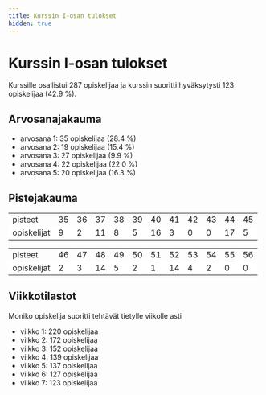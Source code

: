 ```yaml
---
title: Kurssin I-osan tulokset
hidden: true
---
```


# Kurssin I-osan tulokset

Kurssille osallistui 287 opiskelijaa ja kurssin suoritti hyväksytysti 123 opiskelijaa (42.9 %).

## Arvosanajakauma

* arvosana 1: 35 opiskelijaa (28.4 %)
* arvosana 2: 19 opiskelijaa (15.4 %)
* arvosana 3: 27 opiskelijaa (9.9 %)
* arvosana 4: 22 opiskelijaa (22.0 %)
* arvosana 5: 20 opiskelijaa (16.3 %)

## Pistejakauma

<table style="border-collapse:collapse;">
<tr><td>pisteet</td><td>35</td><td>36</td><td>37</td><td>38</td><td>39</td><td>40</td><td>41</td><td>42</td><td>43</td><td>44</td><td>45</td></tr>
<tr 
style="background-color:white"><td>opiskelijat</td><td>9</td><td>2</td><td>11</td><td>8</td><td>5</td><td>16</td><td>3</td><td>0</td><td>0</td><td>17</td><td>5</td></tr>
</table>

<table style="border-collapse:collapse;">
<tr><td>pisteet</td><td>46</td><td>47</td><td>48</td><td>49</td><td>50</td><td>51</td><td>52</td><td>53</td><td>54</td><td>55</td><td>56</td></tr>
<tr style="background-color:white"><td>opiskelijat</td><td>2</td><td>3</td><td>14</td><td>5</td><td>2</td><td>1</td><td>14</td><td>4</td><td>2</td><td>0</td><td>0</td></tr>
</table>

## Viikkotilastot

Moniko opiskelija suoritti tehtävät tietylle viikolle asti

* viikko 1: 220 opiskelijaa
* viikko 2: 172 opiskelijaa
* viikko 3: 152 opiskelijaa
* viikko 4: 139 opiskelijaa
* viikko 5: 137 opiskelijaa
* viikko 6: 127 opiskelijaa
* viikko 7: 123 opiskelijaa
